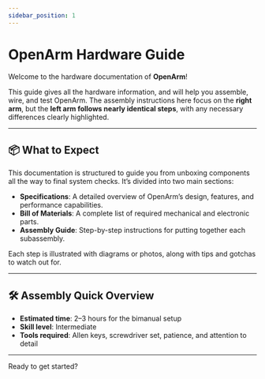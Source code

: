 ```yaml
---
sidebar_position: 1
---
```


# OpenArm Hardware Guide

Welcome to the hardware documentation of **OpenArm**!

This guide gives all the hardware information, and will help you assemble, wire, and test OpenArm. The assembly instructions here focus on the **right arm**, but the **left arm follows nearly identical steps**, with any necessary differences clearly highlighted.

---

## 📦 What to Expect

This documentation is structured to guide you from unboxing components all the way to final system checks. It’s divided into two main sections:

- **Specifications**: A detailed overview of OpenArm’s design, features, and performance capabilities.
- **Bill of Materials**: A complete list of required mechanical and electronic parts.
- **Assembly Guide**: Step-by-step instructions for putting together each subassembly.

Each step is illustrated with diagrams or photos, along with tips and gotchas to watch out for.

---

## 🛠️ Assembly Quick Overview

- **Estimated time**: 2–3 hours for the bimanual setup
- **Skill level**: Intermediate
- **Tools required**: Allen keys, screwdriver set, patience, and attention to detail

---

Ready to get started?
